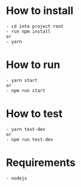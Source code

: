 # How to install
    - cd into project root
    - run npm install
    or 
    - yarn 

# How to run 

    - yarn start
    or 
    - npm run start
    
# How to test 

    - yarn test-dev
    or
    - npm run test-dev
    
# Requirements 

    - nodejs     
    